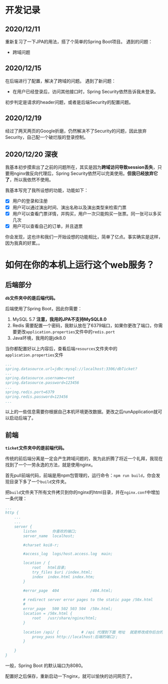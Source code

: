 # 开发记录

## 2020/12/11

重新复习了一下JPA的用法，搭了个简单的Spring Boot项目。
遇到的问题：
- 跨域问题

## 2020/12/15
在后端进行了配置，解决了跨域的问题。
遇到了新问题：

- 在用户已经登录后，访问其他接口时，Spring Security依然告诉我未登录。

初步判定是请求的header问题，或者是后端Security的配置问题。

## 2020/12/19

经过了两天两页的Google折磨，仍然解决不了Security的问题，因此放弃Security，自己配一个破烂版的登录控制。

## 2020/12/20 深夜

我基本初步摸索出了之前的问题所在，其实是因为**跨域访问导致session丢失**，只要用nginx做反向代理后，Spring Security依然可以完美使用。**但我已经放弃它了**，所以我依然不使用。

我基本写完了我所设想的功能，功能如下：

- [x] 用户的登录和注册
- [x] 用户可以通过演出时间、演出名称以及演出类型来检索门票
- [x] 用户可以查看门票详情，并购买，用户一次只能购买一张票。同一张可以多买几次
- [x] 用户可以查看自己的订单，并且退票

你会发现，这也许和我们一开始设想的功能相比，简单了亿点。事实确实是这样，因为我真的好累。。

# 如何在你的本机上运行这个web服务？

## 后端部分

**`db`文件夹中的是后端代码。**

后端使用了Spring Boot，因此你需要：

1. MySQL 5.7 **注意，我用的JPA不支持MySQL8.0**
2. Redis 需要配置一个密码，我默认放在了6379端口，如果你更改了端口，你需要更改`application.properties`文件中的`redis.port`
3. Java环境，我用的是jdk8.0

当你都配置好以上内容后，查看后端`resources`文件夹中的`application.properties`文件

```yaml
...
spring.datasource.url=jdbc:mysql://localhost:3306/dbTicket?
...
spring.datasource.username=root
spring.datasource.password=123456
...
spring.redis.port=6379
spring.redis.password=123456
...
```

以上的一些信息需要你根据自己本机环境更改数据。更改之后runApplication就可以启动后端了。

## 前端

**`ticket`文件夹中的是前端代码。**

传统的前后端分离是一定会产生跨域问题的，我为此折腾了将近一个礼拜，我现在找到了一个一劳永逸的方法，就是使用nginx。

首先pull前端代码，前端是用npm包管理的，运行命令：`npm run build`，你会发现目录下多了一个`build`文件夹。

把`build`文件夹下所有文件拷贝到你的nginx的html目录，并在`nginx.conf`中增加一条代理：

```yaml
...
http {
	...
	...
	server {
        listen       你喜欢的端口;
        server_name  localhost;

        #charset koi8-r;

        #access_log  logs/host.access.log  main;

        location / {
            root   html目录;
            try_files $uri /index.html;
            index  index.html index.htm;
        }

        #error_page  404              /404.html;

        # redirect server error pages to the static page /50x.html
        #
        error_page   500 502 503 504  /50x.html;
        location = /50x.html {
            root   /usr/share/nginx/html;
        }
        
        location /api/ {          # /api 代理到下面 地址  就是修改成你后台的uri
            proxy_pass http://localhost:后端的端口/;
        }
        
    }
}
```

一般，Spring Boot 的默认端口为8080。

配置好之后保存，重新启动一下nginx，就可以愉快的访问网页了。
